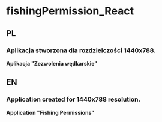# fishingPermission_React

## PL
### Aplikacja stworzona dla rozdzielczości 1440x788.
**Aplikacja "Zezwolenia wędkarskie"**    



## EN
### Application created for 1440x788 resolution.
**Application "Fishing Permissions"**  
